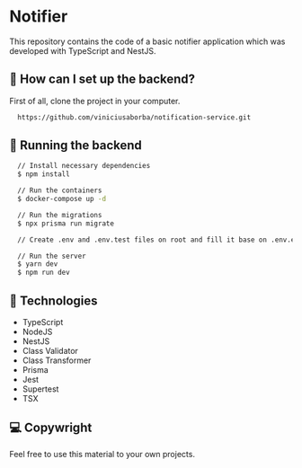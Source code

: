# Notifier

This repository contains the code of a basic notifier application which was developed with TypeScript and NestJS.

## 🚀 How can I set up the backend?

First of all, clone the project in your computer.

```bash
  https://github.com/viniciusaborba/notification-service.git
```

## 💫 Running the backend

```bash
  // Install necessary dependencies
  $ npm install

  // Run the containers
  $ docker-compose up -d

  // Run the migrations
  $ npx prisma run migrate

  // Create .env and .env.test files on root and fill it base on .env.example and .env.test.example

  // Run the server
  $ yarn dev
  $ npm run dev
```

## 🚀 Technologies

- TypeScript
- NodeJS
- NestJS
- Class Validator
- Class Transformer
- Prisma
- Jest
- Supertest
- TSX

## 💻 Copywright

Feel free to use this material to your own projects.
